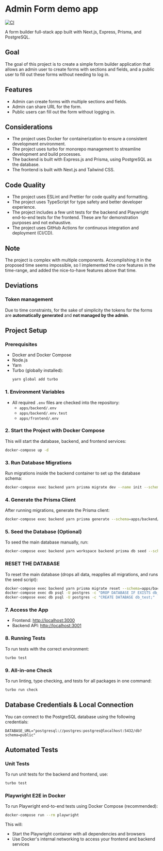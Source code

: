 # Admin Form demo app
[![CI](https://github.com/szedlakmate/demo-form-management/actions/workflows/ci.yml/badge.svg)](https://github.com/szedlakmate/demo-form-management/actions/workflows/pr-qa.yml)

A form builder full-stack app built with Next.js, Express, Prisma, and PostgreSQL.


## Goal
The goal of this project is to create a simple form builder application that allows an admin user to create forms with
sections and fields, and a public user to fill out these forms without needing to log in.


## Features
- Admin can create forms with multiple sections and fields.
- Admin can share URL for the form.
- Public users can fill out the form without logging in.


## Considerations
- The project uses Docker for containerization to ensure a consistent development environment.
- The project uses turbo for monorepo management to streamline development and build processes.
- The backend is built with Express.js and Prisma, using PostgreSQL as the database.
- The frontend is built with Next.js and Tailwind CSS.


## Code Quality
- The project uses ESLint and Prettier for code quality and formatting.
- The project uses TypeScript for type safety and better developer experience.
- The project includes a few unit tests for the backend and Playwright end-to-end tests for the frontend. These are for demonstration purposes and not exhaustive.
- The project uses GitHub Actions for continuous integration and deployment (CI/CD). 


## Note
The project is complex with multiple components. Accomplishing it in the proposed time seems impossible, so
I implemented the core features in the time-range, and added the nice-to-have features above that time.


## Deviations


### Token management
Due to time constraints, for the sake of simplicity the tokens for the forms are **automatically generated** and
**not managed by the admin**. 


## Project Setup


### Prerequisites
- Docker and Docker Compose
- Node.js
- Yarn
- Turbo (globally installed):
  ```sh
  yarn global add turbo
  ```


### 1. Environment Variables
- All required `.env` files are checked into the repository:
  - `apps/backend/.env`
  - `apps/backend/.env.test`
  - `apps/frontend/.env`


### 2. Start the Project with Docker Compose
This will start the database, backend, and frontend services:
```sh
docker-compose up -d
```


### 3. Run Database Migrations
Run migrations inside the backend container to set up the database schema:
```sh
docker-compose exec backend yarn prisma migrate dev --name init --schema=apps/backend/prisma/schema.prisma
```


### 4. Generate the Prisma Client
After running migrations, generate the Prisma client:
```sh
docker-compose exec backend yarn prisma generate --schema=apps/backend/prisma/schema.prisma
```


### 5. Seed the Database (Optional)
To seed the main database manually, run:
```sh
docker-compose exec backend yarn workspace backend prisma db seed --schema=apps/backend/prisma/schema.prisma
```


### RESET THE DATABASE
To reset the main database (drops all data, reapplies all migrations, and runs the seed script):
```sh
docker-compose exec backend yarn prisma migrate reset --schema=apps/backend/prisma/schema.prisma --force
docker-compose exec db psql -U postgres -c "DROP DATABASE IF EXISTS db_test;"
docker-compose exec db psql -U postgres -c "CREATE DATABASE db_test;"
```


### 7. Access the App
- Frontend: [http://localhost:3000](http://localhost:3000)
- Backend API: [http://localhost:3001](http://localhost:3001)


### 8. Running Tests
To run tests with the correct environment:
```sh
turbo test
```


### 9. All-in-one Check
To run linting, type checking, and tests for all packages in one command:
```sh
turbo run check
```


## Database Credentials & Local Connection
You can connect to the PostgreSQL database using the following credentials:

```env
DATABASE_URL="postgresql://postgres:postgres@localhost:5432/db?schema=public"
```


## Automated Tests


### Unit Tests
To run unit tests for the backend and frontend, use:
```sh
turbo test
```

### Playwright E2E in Docker
To run Playwright end-to-end tests using Docker Compose (recommended):

```sh
docker-compose run --rm playwright
```

This will:
- Start the Playwright container with all dependencies and browsers
- Use Docker's internal networking to access your frontend and backend services
